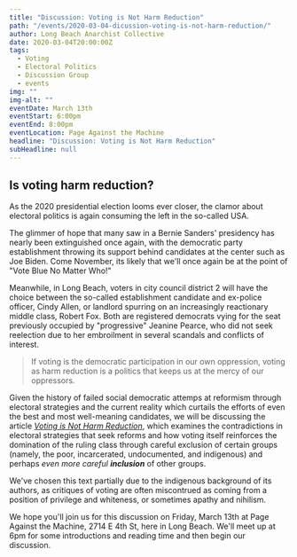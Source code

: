 ```yaml
---
title: "Discussion: Voting is Not Harm Reduction"
path: "/events/2020-03-04-dicussion-voting-is-not-harm-reduction/"
author: Long Beach Anarchist Collective
date: 2020-03-04T20:00:00Z
tags:
  - Voting
  - Electoral Politics
  - Discussion Group
  - events
img: ""
img-alt: ""
eventDate: March 13th
eventStart: 6:00pm
eventEnd: 8:00pm
eventLocation: Page Against the Machine
headline: "Discussion: Voting is Not Harm Reduction"
subHeadline: null
---
```


## Is voting harm reduction?

As the 2020 presidential election looms ever closer, the clamor about electoral politics is again consuming the left in the so-called USA.

The glimmer of hope that many saw in a Bernie Sanders' presidency has nearly been extinguished once again, with the democratic party establishment throwing its support behind candidates at the center such as Joe Biden. Come November, its likely that we'll once again be at the point of "Vote Blue No Matter Who!"

Meanwhile, in Long Beach, voters in city council district 2 will have the choice between the so-called establishment candidate and ex-police officer, Cindy Allen, or landlord spurring on an increasingly reactionary middle class, Robert Fox. Both are registered democrats vying for the seat previously occupied by "progressive" Jeanine Pearce, who did not seek reelection due to her embroilment in several scandals and conflicts of interest.

> If voting is the democratic participation in our own oppression, voting as harm reduction is a politics that keeps us at the mercy of our oppressors.

Given the history of failed social democratic attemps at reformism through electoral strategies and the current reality which curtails the efforts of even the best and most well-meaning candidates, we will be discussing the article _[Voting is Not Harm Reduction](http://www.indigenousaction.org/voting-is-not-harm-reduction-an-indigenous-perspective/)_, which examines the contradictions in electoral strategies that seek reforms and how voting itself reinforces the domination of the ruling class through careful exclusion of certain groups (namely, the poor, incarcerated, undocumented, and indigenous) and perhaps _even more careful **inclusion**_ of other groups.

We've chosen this text partially due to the indigenous background of its authors, as critiques of voting are often miscontrued as coming from a position of privilege and whiteness, or sometimes apathy and nihilism.

We hope you'll join us for this discussion on Friday, March 13th at Page Against the Machine, 2714 E 4th St, here in Long Beach. We'll meet up at 6pm for some introductions and reading time and then begin our discussion.
